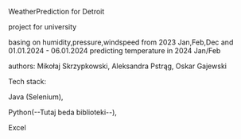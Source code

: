 WeatherPrediction for Detroit 

project for university

basing on humidity,pressure,windspeed from 2023 Jan,Feb,Dec and 01.01.2024 - 06.01.2024 predicting temperature in 2024 Jan/Feb

authors: Mikołaj Skrzypkowski, Aleksandra Pstrąg, Oskar Gajewski

Tech stack:

Java (Selenium),

Python(--Tutaj beda biblioteki--),

Excel
